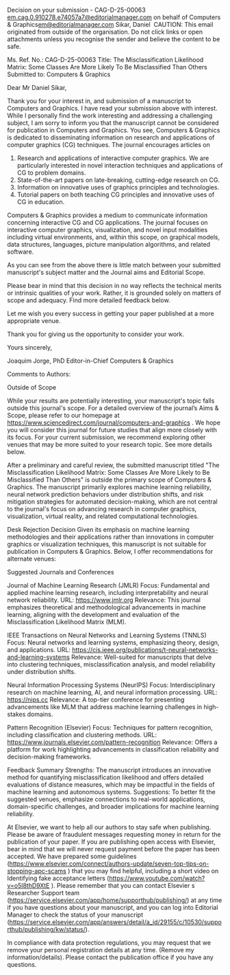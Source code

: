 
Decision on your submission - CAG-D-25-00063
em.cag.0.910278.e74057a7@editorialmanager.com on behalf of Computers & Graphics<em@editorialmanager.com>
​
Sikar, Daniel
​
CAUTION: This email originated from outside of the organisation. Do not click links or open attachments unless you recognise the sender and believe the content to be safe.

Ms. Ref. No.: CAG-D-25-00063
Title: The Misclassification Likelihood Matrix:  Some Classes Are More Likely To Be Misclassified Than Others
Submitted to: Computers & Graphics

Dear Mr Daniel Sikar,

Thank you for your interest in, and submission of a manuscript to Computers and Graphics. I have read your submission above with interest. While I personally find the work interesting and addressing a challenging subject, I am sorry to inform you that the manuscript cannot be considered for publication in Computers and Graphics.
You see, Computers & Graphics is dedicated to disseminating information on research and applications of computer graphics (CG) techniques. The journal encourages articles on
1. Research and applications of interactive computer graphics. We are particularly interested in novel interaction techniques and applications of CG to problem domains.
2. State-of-the-art papers on late-breaking, cutting-edge research on CG.
3. Information on innovative uses of graphics principles and technologies.
4. Tutorial papers on both teaching CG principles and innovative uses of CG in education.

Computers & Graphics provides a medium to communicate information concerning interactive CG and CG applications. The journal focuses on interactive computer graphics, visualization, and novel input modalities including virtual environments, and, within this scope, on graphical models, data structures, languages, picture manipulation algorithms, and related software.

As you can see from the above there is little match between your submitted manuscript's subject matter and the Journal aims and Editorial Scope.

Please bear in mind that this decision in no way reflects the technical merits or intrinsic qualities of your work. Rather, it is grounded solely on matters of scope and adequacy. Find more detailed feedback below.

Let me wish you every success in getting your paper published at a more appropriate venue.

Thank you for giving us the opportunity to consider your work.

Yours sincerely,

Joaquim Jorge, PhD
Editor-in-Chief
Computers & Graphics

Comments to Authors:


Outside of Scope

While your results are potentially interesting, your manuscript's topic falls outside this journal's scope. For a detailed overview of the journal’s Aims & Scope, please refer to our homepage at https://www.sciencedirect.com/journal/computers-and-graphics . We hope you will consider this journal for future studies that align more closely with its focus. For your current submission, we recommend exploring other venues that may be more suited to your research topic. See more details below.


After a preliminary and careful review, the submitted manuscript titled "The Misclassification Likelihood Matrix: Some Classes Are More Likely to Be Misclassified Than Others" is outside the primary scope of Computers & Graphics. The manuscript primarily explores machine learning reliability, neural network prediction behaviors under distribution shifts, and risk mitigation strategies for automated decision-making, which are not central to the journal's focus on advancing research in computer graphics, visualization, virtual reality, and related computational technologies.

Desk Rejection Decision
Given its emphasis on machine learning methodologies and their applications rather than innovations in computer graphics or visualization techniques, this manuscript is not suitable for publication in Computers & Graphics. Below, I offer recommendations for alternate venues:

Suggested Journals and Conferences


Journal of Machine Learning Research (JMLR)
Focus: Fundamental and applied machine learning research, including interpretability and neural network reliability.
URL: https://www.jmlr.org
Relevance: This journal emphasizes theoretical and methodological advancements in machine learning, aligning with the development and evaluation of the Misclassification Likelihood Matrix (MLM).


IEEE Transactions on Neural Networks and Learning Systems (TNNLS)
Focus: Neural networks and learning systems, emphasizing theory, design, and applications.
URL: https://cis.ieee.org/publications/t-neural-networks-and-learning-systems
Relevance: Well-suited for manuscripts that delve into clustering techniques, misclassification analysis, and model reliability under distribution shifts.


Neural Information Processing Systems (NeurIPS)
Focus: Interdisciplinary research on machine learning, AI, and neural information processing.
URL: https://nips.cc
Relevance: A top-tier conference for presenting advancements like MLM that address machine learning challenges in high-stakes domains.


Pattern Recognition (Elsevier)
Focus: Techniques for pattern recognition, including classification and clustering methods.
URL: https://www.journals.elsevier.com/pattern-recognition
Relevance: Offers a platform for work highlighting advancements in classification reliability and decision-making frameworks.


Feedback Summary
Strengths: The manuscript introduces an innovative method for quantifying misclassification likelihood and offers detailed evaluations of distance measures, which may be impactful in the fields of machine learning and autonomous systems.
Suggestions: To better fit the suggested venues, emphasize connections to real-world applications, domain-specific challenges, and broader implications for machine learning reliability.
 

 

 

 

 

 

 


At Elsevier, we want to help all our authors to stay safe when publishing. Please be aware of fraudulent messages requesting money in return for the publication of your paper. If you are publishing open access with Elsevier, bear in mind that we will never request payment before the paper has been accepted. We have prepared some guidelines (https://www.elsevier.com/connect/authors-update/seven-top-tips-on-stopping-apc-scams ) that you may find helpful, including a short video on Identifying fake acceptance letters (https://www.youtube.com/watch?v=o5l8thD9XtE ). Please remember that you can contact Elsevier s Researcher Support team (https://service.elsevier.com/app/home/supporthub/publishing/) at any time if you have questions about your manuscript, and you can log into Editorial Manager to check the status of your manuscript (https://service.elsevier.com/app/answers/detail/a_id/29155/c/10530/supporthub/publishing/kw/status/).

 



In compliance with data protection regulations, you may request that we remove your personal registration details at any time. (Remove my information/details). Please contact the publication office if you have any questions.
